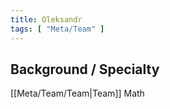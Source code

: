 ```yaml
---
title: Oleksandr
tags: [ "Meta/Team" ]
---
```


## Background / Specialty

[[Meta/Team/Team|Team]] 
Math